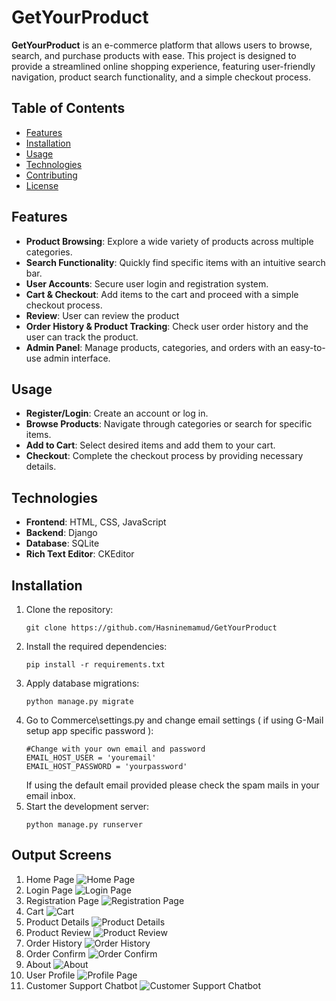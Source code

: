 # GetYourProduct

**GetYourProduct** is an e-commerce platform that allows users to browse, search, and purchase products with ease. This project is designed to provide a streamlined online shopping experience, featuring user-friendly navigation, product search functionality, and a simple checkout process.

## Table of Contents

- [Features](#features)
- [Installation](#installation)
- [Usage](#usage)
- [Technologies](#technologies)
- [Contributing](#contributing)
- [License](#license)

## Features

- **Product Browsing**: Explore a wide variety of products across multiple categories.
- **Search Functionality**: Quickly find specific items with an intuitive search bar.
- **User Accounts**: Secure user login and registration system.
- **Cart & Checkout**: Add items to the cart and proceed with a simple checkout process.
- **Review**: User can review the product 
- **Order History & Product Tracking**: Check user order history and the user can track the product.
- **Admin Panel**: Manage products, categories, and orders with an easy-to-use admin interface.

## Usage
- **Register/Login**: Create an account or log in.
- **Browse Products**: Navigate through categories or search for specific items.
- **Add to Cart**: Select desired items and add them to your cart.
- **Checkout**: Complete the checkout process by providing necessary details.

## Technologies
- **Frontend**: HTML, CSS, JavaScript
- **Backend**: Django
- **Database**: SQLite
- **Rich Text Editor**: CKEditor



## Installation

1. Clone the repository:
    ```
    git clone https://github.com/Hasninemamud/GetYourProduct
    ```
2. Install the required dependencies:
    ```
    pip install -r requirements.txt
    ```
3. Apply database migrations:
    ```
    python manage.py migrate
    ```
4. Go to Commerce\settings.py and change email settings ( if using G-Mail setup app specific password ):
    ```
    #Change with your own email and password
    EMAIL_HOST_USER = 'youremail'
    EMAIL_HOST_PASSWORD = 'yourpassword'
    ```
    If using the default email provided please check the spam mails in your email inbox.
5. Start the development server:
    ```
    python manage.py runserver
    ```
## Output Screens

 1. Home Page
 ![Home Page](media/screenshot/product_list.png)
 2. Login Page
 ![Login Page](media/screenshot/127.0.0.1_8000_login_.png)
 3. Registration Page
 ![Registration Page](media/screenshot/127.0.0.1_8000_register_.png)
 4. Cart
 ![Cart](media/screenshot/127.0.0.1_8000_cart_.png)
 5. Product Details
 ![Product Details](media/screenshot/127.0.0.1_8000_product_4_.png)
 6. Product Review
 ![Product Review](media/screenshot/127.0.0.1_8000_product_4_add_review_.png)
 7. Order History
 ![Order History](media/screenshot/127.0.0.1_8000_order_history_.png)
 8. Order Confirm
 ![Order Confirm](media/screenshot/127.0.0.1_8000_order_place_.png)
 9. About
 ![About](media/screenshot/127.0.0.1_8000_about_.png)
 10. User Profile
 ![Profile Page](media/screenshot/127.0.0.1_8000_profile_.png)
 11. Customer Support Chatbot
 ![Customer Support Chatbot](media/screenshot/127.0.0.1_8000_1.png)

